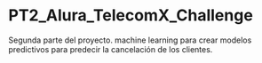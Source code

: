 # PT2_Alura_TelecomX_Challenge
Segunda parte del proyecto. machine learning para crear modelos predictivos para predecir la cancelación de los clientes.
